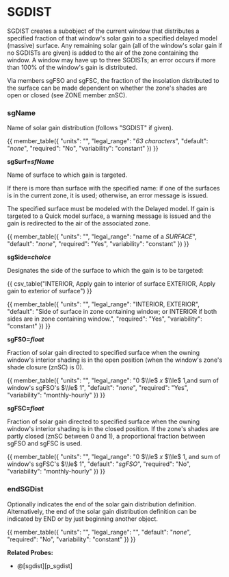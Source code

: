 # SGDIST

SGDIST creates a subobject of the current window that distributes a specified fraction of that window's solar gain to a specified delayed model (massive) surface. Any remaining solar gain (all of the window's solar gain if no SGDISTs are given) is added to the air of the zone containing the window. A window may have up to three SGDISTs; an error occurs if more than 100% of the window's gain is distributed.

Via members sgFSO and sgFSC, the fraction of the insolation distributed to the surface can be made dependent on whether the zone's shades are open or closed (see ZONE member znSC).

### sgName

Name of solar gain distribution (follows "SGDIST" if given).

{{
  member_table({
    "units": "",
    "legal_range": "*63 characters*", 
    "default": "*none*",
    "required": "No",
    "variability": "constant" 
  })
}}

**sgSurf=*sfName***

Name of surface to which gain is targeted.

If there is more than surface with the specified name: if one of the surfaces is in the current zone, it is used; otherwise, an error message is issued.

<!--
??Qualified naming scheme for referencing surfaces in other zones.  
-->
The specified surface must be modeled with the Delayed model. If gain is targeted to a Quick model surface, a warning message is issued and the gain is redirected to the air of the associated zone.

{{
  member_table({
    "units": "",
    "legal_range": "name of a *SURFACE*", 
    "default": "*none*",
    "required": "Yes",
    "variability": "constant" 
  })
}}

**sgSide=*choice***

Designates the side of the surface to which the gain is to be targeted:

{{
  csv_table("INTERIOR,   Apply gain to interior of surface
EXTERIOR,   Apply gain to exterior of surface")
}}

{{
  member_table({
    "units": "",
    "legal_range": "INTERIOR, EXTERIOR", 
    "default": "Side of surface in zone containing window; or INTERIOR if both sides are in zone containing window.",
    "required": "Yes",
    "variability": "constant" 
  })
}}

<!--
  ??This can produce some strange arrangements; verify that energy balance can be properly defined in all cases.
-->

**sgFSO=*float***

Fraction of solar gain directed to specified surface when the owning window's interior shading is in the open position (when the window's zone's shade closure (znSC) is 0).

{{
  member_table({
    "units": "",
    "legal_range": "0 $\\le$ *x* $\\le$ 1,and sum of window's sgFSO's $\\le$ 1", 
    "default": "*none*",
    "required": "Yes",
    "variability": "monthly-hourly" 
  })
}}

**sgFSC=*float***

Fraction of solar gain directed to specified surface when the owning window's interior shading is in the closed position. If the zone's shades are partly closed (znSC between 0 and 1), a proportional fraction between sgFSO and sgFSC is used.

{{
  member_table({
    "units": "",
    "legal_range": "0 $\\le$ *x* $\\le$ 1, and sum of window's sgFSC's $\\le$ 1", 
    "default": "*sgFSO*",
    "required": "No",
    "variability": "monthly-hourly" 
  })
}}

### endSGDist

Optionally indicates the end of the solar gain distribution definition. Alternatively, the end of the solar gain distribution definition can be indicated by END or by just beginning another object.

{{
  member_table({
    "units": "",
    "legal_range": "", 
    "default": "*none*",
    "required": "No",
    "variability": "constant" 
  })
}}

**Related Probes:**

- @[sgdist][p_sgdist]
